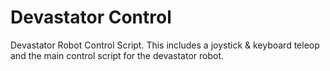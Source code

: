 # Devastator Control

Devastator Robot Control Script. This includes a joystick & keyboard teleop and the main control script for the devastator robot.

